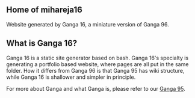 ## Home of mihareja16

Website generated by Ganga 16, a miniature version of Ganga 96. 

## What is Ganga 16?

Ganga 16 is a static site generator based on bash. Ganga 16's specialty is generating a portfolio based website, where pages are all put in the same folder. How it differs from Ganga 96 is that Ganga 95 has wiki structure, while Ganga 16 is shallower and simpler in principle.

For more about Ganga and what Ganga is, please refer to our [Ganga 95](https://docs.google.com/document/d/1xM4mMDjjdwk9sHxxSvOF8BEvieb6F4EXvRq8QEG4Fcw/edit?tab=t.0#heading=h.iztfrtvhfajr
).

